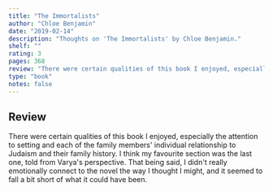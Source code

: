 ```yaml
---
title: "The Immortalists"
author: "Chloe Benjamin"
date: "2019-02-14"
description: "Thoughts on 'The Immortalists' by Chloe Benjamin."
shelf: ""
rating: 3
pages: 368
review: "There were certain qualities of this book I enjoyed, especially the attention to setting and each of the family members' individual relationship to Judaism and their family history. I think my favourite section was the last one, told from Varya's perspective. That being said, I didn't really emotionally connect to the novel the way I thought I might, and it seemed to fall a bit short of what it could have been."
type: "book"
notes: false
---
```


## Review

There were certain qualities of this book I enjoyed, especially the attention to setting and each of the family members' individual relationship to Judaism and their family history. I think my favourite section was the last one, told from Varya's perspective. That being said, I didn't really emotionally connect to the novel the way I thought I might, and it seemed to fall a bit short of what it could have been.
